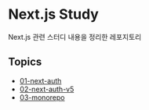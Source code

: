 # Next.js Study

Next.js 관련 스터디 내용을 정리한 레포지토리

## Topics

- [01-next-auth](./topics/01-next-auth/)
- [02-next-auth-v5](./topics/02-next-auth-v5/)
- [03-monorepo](./topics/03-monorepo/)
